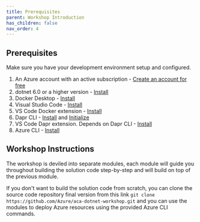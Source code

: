 ```yaml
---
title: Prerequisites  
parent: Workshop Introduction
has_children: false
nav_order: 4
---
```


## Prerequisites

Make sure you have your development environment setup and configured.

 1. An Azure account with an active subscription - [Create an account for free](https://azure.microsoft.com/free/?ref=microsoft.com&utm_source=microsoft.com&utm_medium=docs&utm_campaign=visualstudio)
 2. dotnet 6.0 or a higher version - [Install](https://dotnet.microsoft.com/download/dotnet/6.0)
 3. Docker Desktop - [Install](https://docs.docker.com/desktop/install/windows-install/) 
 4. Visual Studio Code - [Install](https://code.visualstudio.com/)
 5. VS Code Docker extension - [Install](https://marketplace.visualstudio.com/items?itemName=ms-azuretools.vscode-docker)
 6. Dapr CLI - [Install](https://docs.dapr.io/getting-started/install-dapr-cli/) and [Initialize](https://docs.dapr.io/getting-started/install-dapr-selfhost/)
 7. VS Code Dapr extension. Depends on Dapr CLI - [Install](https://marketplace.visualstudio.com/items?itemName=ms-azuretools.vscode-dapr)
 8. Azure CLI - [Install](https://docs.microsoft.com/cli/azure/install-azure-cli)

## Workshop Instructions
 
The workshop is deviled into separate modules, each module will guide you throughout building the solution code step-by-step and will build on top of the previous module.

If you don't want to build the solution code from scratch, you can clone the source code repository final version from this link `git clone https://github.com/Azure/aca-dotnet-workshop.git` and you can use the modules to deploy Azure resources using the provided Azure CLI commands.